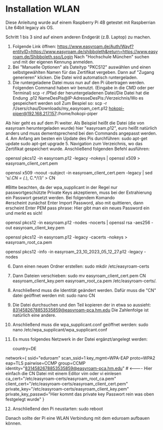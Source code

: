 # Installation WLAN

Diese Anleitung wurde auf einem Raspberry Pi 4B getestet mit Raspberrian Lite 64bit legacy als OS.

Schritt 1 bis 3 sind auf einem anderen Endgerät (z.B. Laptop) zu machen.
1. Folgende Link öffnen: https://www.easyroam.de/Auth/Wayf?entityID=https://www.easyroam.de/shibboleth&return=https://www.easyroam.de/Shibboleth.sso/Login
   Nach "Hochschule München" suchen und mit der eigenen Kennung anmelden.
2. Bei "Manuelle Optionen" als Dateityp "PKCS12" auswählen und einen selbstgewählten Namen für das Zertifikat vergeben. Dann auf "Zugang generieren" klicken.
   Die Datei wird automatisch runtergeladen.
3. Die runtergeladene Datei muss nun auf den Pi übertragen werden. Folgenden Command haben wir benutzt. (Eingabe in die CMD oder per Terminal)
   scp -r /Pfad der heruntergeladenen Datei/Die Datei hat die Endung .p12 NameDesPis@IP-AdresseDesPis:/Verzeichnis/Wo es gespeichert werden soll
   Zum Bespiel so:
   scp -r /Users/chau/Downloads/my_easyroam_cert.p12 hokopi-piper@192.168.217.157:/home/hokopi-piper

Ab hier geht es auf dem Pi weiter. Als Beispiel heißt die Datei (die von easyroam heruntergeladen wurde) hier "easyroam.p12", euro heißt natürlich anders und muss dementsprechend bei den Commands angepasst werden.
4. Am Anfang am besten ein Update des Pis durchführen:
   sudo apt-get update
   sudo apt-get upgrade
5. Navigation zum Verzeichnis, wo das Zertifikat gespeichert wurde. Anschließend folgenden Befehl ausführen:

   openssl pkcs12 -in easyroam.p12 -legacy -nokeys | openssl x509 > easyroam_client_cert.pem 
   
   openssl x509 -noout -subject -in easyroam_client_cert.pem -legacy | sed 's/.*CN = \(.*\), C.*/\1/' > CN 

   #Bitte beachten, da der wpa_supplicant in der Regel nur passwortgeschützte Private Keys akzeptieren, muss bei der Extrahierung ein Passwort gesetzt werden. Bei folgendem Komando   
   #erscheint zunächst Enter Import Password, also mit <Return> quittieren, dann erscheint Enter PEM pass phrase: Hier gibt man ein neues Password ein und merkt es sich!

   openssl pkcs12 -in easyroam.p12 -nodes -nocerts | openssl rsa -aes256 -out easyroam_client_key.pem

   openssl pkcs12 -in easyroam.p12 -legacy -cacerts -nokeys > easyroam_root_ca.pem

   openssl pkcs12 -info -in easyroam_23_10_2023_05_12_27.p12 -legacy -nodes

6. Dann einen neuen Ordner erstellen:
   sudo mkdir /etc/easyroam-certs
7. Dann Dateien verschieben:
   sudo mv easyroam_client_cert.pem CN easyroam_client_key.pem easyroam_root_ca.pem /etc/easyroam-certs/.
8. Anschließend muss die Identität geändert werden. Dafür muss die "CN" datei geöffnet werden mit:
   sudo nano CN
9. Die Datei durchsuchen und den Teil kopieren der in etwa so aussieht:
   8314582678853535859@easyroam-pca.hm.edu
   Die Zahlenfolge ist natürlich eine andere.
10. Anschließend muss die wpa_supplicant.conf geöffnet werden:
   sudo nano /etc/wpa_supplicant/wpa_supplicant.conf
11. Es muss folgendes Netzwerk in der Datei ergänzt/angelegt werden:
    
    country=DE 

network={ 
   ssid="eduroam" 
   scan_ssid=1 
   key_mgmt=WPA-EAP 
   proto=WPA2 
   eap=TLS 
   pairwise=CCMP 
   group=CCMP 
   identity="8314582678853535859@easyroam-pca.hm.edu"  # <---- Hier einfach die CN Datei mit einem Editor vim oder vi einlesen 
   ca_cert="/etc/easyroam-certs/easyroam_root_ca.pem" 
   client_cert="/etc/easyroam-certs/easyroam_client_cert.pem" 
   private_key="/etc/easyroam-certs/easyroam_client_key.pem" 
   private_key_passwd="Hier kommt das private key Passwort rein was oben festgelegt wurde" 
}

12. Anschließend den Pi neustarten:
    sudo reboot

Danach sollte der Pi eine WLAN Verbindung mit dem eduroam aufbauen können.
